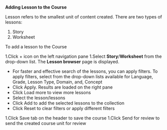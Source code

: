 **Adding Lesson to the Course**

Lesson refers to the smallest unit of content created. There are two types of lessons:
1. Story
1. Worksheet

To add a lesson to the Course

1.Click + icon on the left navigation pane 
1.Select **Story**/**Worksheet** from the drop-down list. The **Lesson browser** page is displayed.
- For faster and effective search of the lessons, you can apply filters. To apply filters, select from the drop-down lists available for Language, Grade, Lesson Type, Domain, and, Concept
- Click Apply. Results are loaded on the right pane
- Click Load more to view more lessons
- Select the lesson/lessons 
- Click Add to add the selected lessons to the collection
- Click Reset to clear filters or apply different filters

1.Click Save tab on the header to save the course 
1.Click Send for review to send the created course unit for review
